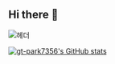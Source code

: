 ## Hi there 👋

![헤더](https://capsule-render.vercel.app/api?type=waving&height=300&color=gradient&text=안녕하세요.&fontAlignY=50&rotate=0&descAlign=60&section=header&reversal=false)

[![gt-park7356's GitHub stats](https://github-readme-stats.vercel.app/api?username=anuraghazra)](https://github.com/anuraghazra/github-readme-stats)

<!--
**gt-park7356/gt-park7356** is a ✨ _special_ ✨ repository because its `README.md` (this file) appears on your GitHub profile.

Here are some ideas to get you started:

- 🔭 I’m currently working on ...
- 🌱 I’m currently learning ...
- 👯 I’m looking to collaborate on ...
- 🤔 I’m looking for help with ...
- 💬 Ask me about ...
- 📫 How to reach me: ...
- 😄 Pronouns: ...
- ⚡ Fun fact: ...
-->
